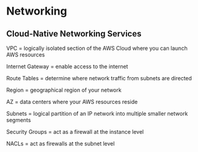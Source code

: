# Networking

## Cloud-Native Networking Services

VPC = logically isolated section of the AWS Cloud where you can launch AWS resources

Internet Gateway = enable access to the internet

Route Tables = determine where network traffic from subnets are directed

Region = geographical region of your network

AZ = data centers where your AWS resources reside

Subnets = logical partition of an IP network into multiple smaller network segments

Security Groups = act as a firewall at the instance level

NACLs = act as firewalls at the subnet level
